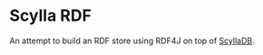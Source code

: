 # Scylla RDF

An attempt to build an RDF store using RDF4J on top of [ScyllaDB](http://scylladb.com/).
